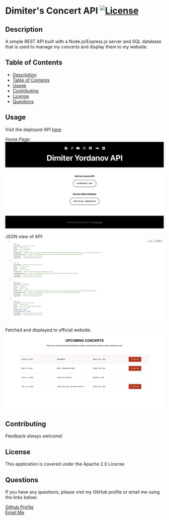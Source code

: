 # Dimiter's Concert API [![License](https://img.shields.io/badge/License-Apache%202.0-blue.svg)](https://opensource.org/licenses/Apache-2.0)

## Description
A simple REST API built with a Node.js/Express.js server and SQL database that is used
to manage my concerts and display them to my website.

## Table of Contents
  - [Description](#description)
  - [Table of Contents](#table-of-contents)
  - [Usage](#usage)
  - [Contributing](#contributing)
  - [License](#license)
  - [Questions](#questions)

## Usage

Visit the deployed API [here](https://api.dimitermusic.com/)  

Home Page:  
![Home Page](./public/images/ss1.png)  

JSON view of API:  
![API](./public/images/ss2.png)  

Fetched and displayed to official website:   
![Official Website](./public/images/ss3.png)  

## Contributing

Feedback always welcome!

## License

This application is covered under the Apache 2.0 License

## Questions

If you have any questions, please visit my GitHub profile or email me using the links below:

[Github Profile](https://github.com/dimitermusic)  
[Email Me](mailto:dimitermusic@gmail.com)